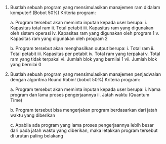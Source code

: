 1. Buatlah sebuah program yang mensimulasikan manajemen ram didalam komputer! (Bobot 50%)
    Kriteria program:

    a. Program tersebut akan meminta inputan kepada user berupa:
        i. Kapasitas total ram
        ii. Total petabit
        iii. Kapasitas ram yang digunakan oleh sistem operasi
        iv. Kapasitas ram yang digunakan oleh program 1
        v. Kapasitas ram yang digunakan oleh program 2

    b. Program tersebut akan menghasilkan output berupa:
        i. Total ram
        ii. Total petabit
        iii. Kapasitas per petabit
        iv. Total ram yang terpakai
        v. Total ram yang tidak terpakai
        vi. Jumlah blok yang bernilai 1
        vii. Jumlah blok yang bernilai 0


2. Buatlah sebuah program yang mensimulasikan manajemen penjadwalan dengan algoritma Round Robin! (bobot 50%)
    Kriteria program:
    
    a. Program tersebut akan meminta inputan kepada user berupa:
        i. Nama program dan lama proses pengerjaannya
        ii. Jatah waktu (Quantum Time)

    b. Program tersebut bisa mengerjakan program berdasarkan dari jatah waktu yang diberikan

    c. Apabila ada program yang lama proses pengerjaannya lebih besar dari pada jatah waktu yang diberikan, maka letakkan program tersebut di urutan paling belakang